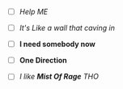 - [ ] *Help ME*
- [ ] _It's Like a wall that caving in_

- [ ] **I need somebody now**
- [ ] __One Direction__

- [ ] _I like **Mist Of Rage** THO_
